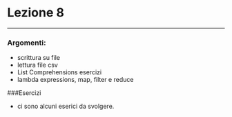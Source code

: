 # Lezione 8
_____________________________________________________________ 
 
### Argomenti: 
* scrittura su file
* lettura file csv 
* List Comprehensions esercizi
* lambda expressions, map, filter e reduce

###Esercizi
* ci sono alcuni eserici da svolgere. 
